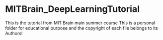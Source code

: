 # MITBrain_DeepLearningTutorial
This is the tutorial from MIT Brain main summer course
This is a personal folder for educational purpose and the copyright of each file belongs to its Authors!
